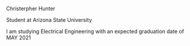 Christerpher Hunter

Student at Arizona State University

I am studying Electrical Engineering with an
expected graduation date of MAY 2021